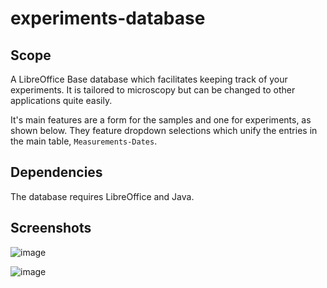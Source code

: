 # experiments-database

## Scope

A LibreOffice Base database which facilitates keeping track of your experiments. It is tailored to microscopy but can be changed to other applications quite easily.

It's main features are a form for the samples and one for experiments, as shown below. They feature dropdown selections which unify the entries in the main table, `Measurements-Dates`. 

## Dependencies
The database requires LibreOffice and Java.


## Screenshots
![image](https://user-images.githubusercontent.com/77150450/234284270-355c9d10-bff9-4bb6-89ed-64728fbd6ee9.png)

![image](https://user-images.githubusercontent.com/77150450/234284352-7e05edeb-7efe-410a-8181-4313279b47d0.png)

